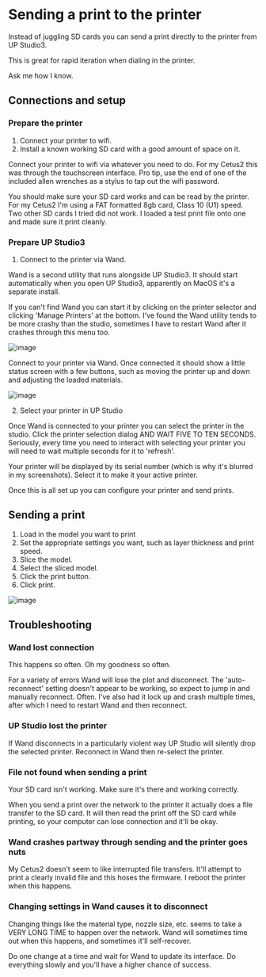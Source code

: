 # Sending a print to the printer

Instead of juggling SD cards you can send a print directly to the printer from UP Studio3. 

This is great for rapid iteration when dialing in the printer.

Ask me how I know.

## Connections and setup

### Prepare the printer

1. Connect your printer to wifi.
2. Install a known working SD card with a good amount of space on it.

Connect your printer to wifi via whatever you need to do. For my Cetus2 this was through the touchscreen interface. Pro tip, use the end of one of the included allen wrenches as a stylus to tap out the wifi password.

You should make sure your SD card works and can be read by the printer. For my Cetus2 I'm using a FAT formatted 8gb card, Class 10 (U1) speed. Two other SD cards I tried did not work. I loaded a test print file onto one and made sure it print cleanly.

### Prepare UP Studio3

1. Connect to the printer via Wand.

Wand is a second utility that runs alongside UP Studio3. It should start automatically when you open UP Studio3, apparently on MacOS it's a separate install.

If you can't find Wand you can start it by clicking on the printer selector and clicking 'Manage Printers' at the bottom. I've found the Wand utility tends to be more crashy than the studio, sometimes I have to restart Wand after it crashes through this menu too.

![image](https://user-images.githubusercontent.com/1441553/215442980-54005574-5a1b-4839-bd0b-41442e49d75f.png)

Connect to your printer via Wand. Once connected it should show a little status screen with a few buttons, such as moving the printer up and down and adjusting the loaded materials.

![image](https://user-images.githubusercontent.com/1441553/215445728-686cd71c-b56f-4422-bf5c-0cc03b17f96c.png)

2. Select your printer in UP Studio

Once Wand is connected to your printer you can select the printer in the studio. Click the printer selection dialog AND WAIT FIVE TO TEN SECONDS. Seriously, every time you need to interact with selecting your printer you will need to wait multiple seconds for it to 'refresh'.

Your printer will be displayed by its serial number (which is why it's blurred in my screenshots). Select it to make it your active printer.

Once this is all set up you can configure your printer and send prints.

## Sending a print

1. Load in the model you want to print
2. Set the appropriate settings you want, such as layer thickness and print speed.
3. Slice the model.
4. Select the sliced model.
5. Click the print button.
6. Click print.

![image](https://user-images.githubusercontent.com/1441553/215444256-26c9b702-090f-4de0-bde1-8ca2fa3af4c9.png)

## Troubleshooting

### Wand lost connection

This happens so often. Oh my goodness so often.

For a variety of errors Wand will lose the plot and disconnect. The 'auto-reconnect' setting doesn't appear to be working, so expect to jump in and manually reconnect. Often. I've also had it lock up and crash multiple times, after which I need to restart Wand and then reconnect.

### UP Studio lost the printer

If Wand disconnects in a particularly violent way UP Studio will silently drop the selected printer. Reconnect in Wand then re-select the printer.

### File not found when sending a print

Your SD card isn't working. Make sure it's there and working correctly.

When you send a print over the network to the printer it actually does a file transfer to the SD card. It will then read the print off the SD card while printing, so your computer can lose connection and it'll be okay.

### Wand crashes partway through sending and the printer goes nuts

My Cetus2 doesn't seem to like interrupted file transfers. It'll attempt to print a clearly invalid file and this hoses the firmware. I reboot the printer when this happens.

### Changing settings in Wand causes it to disconnect

Changing things like the material type, nozzle size, etc. seems to take a VERY LONG TIME to happen over the network. Wand will sometimes time out when this happens, and sometimes it'll self-recover. 

Do one change at a time and wait for Wand to update its interface. Do everything slowly and you'll have a higher chance of success.

